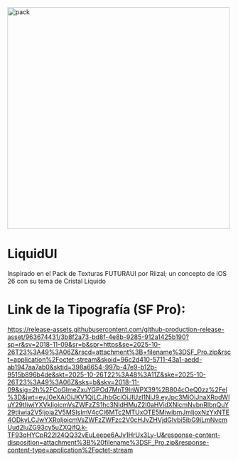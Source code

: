  <img width="500" height="500" alt="pack" src="https://github.com/user-attachments/assets/9d46d46a-c862-4e5a-9e0c-ba2379dcc807" />

# LiquidUI

Inspirado en el Pack de Texturas FUTURAUI por Riizal; un concepto de iOS 26 con su tema de Cristal Líquido

# Link de la Tipografía (SF Pro):

https://release-assets.githubusercontent.com/github-production-release-asset/963674431/3b8f2a73-bd8f-4e8b-9285-912a1425b190?sp=r&sv=2018-11-09&sr=b&spr=https&se=2025-10-26T23%3A49%3A06Z&rscd=attachment%3B+filename%3DSF_Pro.zip&rsct=application%2Foctet-stream&skoid=96c2d410-5711-43a1-aedd-ab1947aa7ab0&sktid=398a6654-997b-47e9-b12b-9515b896b4de&skt=2025-10-26T22%3A48%3A11Z&ske=2025-10-26T23%3A49%3A06Z&sks=b&skv=2018-11-09&sig=2h%2FCoGImeZxuYGPOd7MnT9lnWPX39%2B804cOeQ0zz%2FeI%3D&jwt=eyJ0eXAiOiJKV1QiLCJhbGciOiJIUzI1NiJ9.eyJpc3MiOiJnaXRodWIuY29tIiwiYXVkIjoicmVsZWFzZS1hc3NldHMuZ2l0aHVidXNlcmNvbnRlbnQuY29tIiwia2V5Ijoia2V5MSIsImV4cCI6MTc2MTUxOTE5MiwibmJmIjoxNzYxNTE4ODkyLCJwYXRoIjoicmVsZWFzZWFzc2V0cHJvZHVjdGlvbi5ibG9iLmNvcmUud2luZG93cy5uZXQifQ.k-TF93qHYCpR22l24QQ32vEuLeepe6AJv1HrUx3Ly-U&response-content-disposition=attachment%3B%20filename%3DSF_Pro.zip&response-content-type=application%2Foctet-stream
